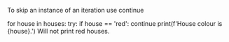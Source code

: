 To skip an instance of an iteration use continue

for house in houses:
    try:
        if house == 'red':
            continue
        print(f'House colour is {house}.') Will not print red houses.